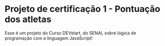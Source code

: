 # Projeto de certificação 1 - Pontuação dos atletas
Esse é um projeto do Curso DEVstart, do SENAI, sobre lógica de programação com a linguagem JavaScript!

